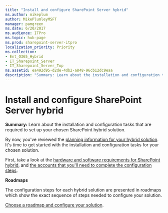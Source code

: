 ```yaml
---
title: "Install and configure SharePoint Server hybrid"
ms.author: mikeplum
author: MikePlumleyMSFT
manager: pamgreen
ms.date: 6/20/2017
ms.audience: ITPro
ms.topic: hub-page
ms.prod: sharepoint-server-itpro
localization_priority: Priority
ms.collection:
- Ent_O365_Hybrid
- IT_Sharepoint_Server
- IT_Sharepoint_Server_Top
ms.assetid: ea492d95-d2de-4db2-a848-96cb12dc9eaa
description: "Summary: Learn about the installation and configuration tasks that are required to set up your chosen SharePoint hybrid solution."
---
```


# Install and configure SharePoint Server hybrid

 **Summary:** Learn about the installation and configuration tasks that are required to set up your chosen SharePoint hybrid solution. 
  
By now, you've reviewed the [planning information for your hybrid solution](plan-sharepoint-server-hybrid.md). It's time to get started with the installation and configuration tasks for your chosen solution.
  
First, take a look at the [hardware and software requirements for SharePoint hybrid](hardware-and-software-requirements-for-sharepoint-hybrid.md), and [the accounts that you'll need to complete the configuration steps](accounts-needed-for-hybrid-configuration-and-testing.md).
  
 **Roadmaps**
  
The configuration steps for each hybrid solution are presented in roadmaps which show the exact sequence of steps needed to configure your solution.
  
[Choose a roadmap and configure your solution](configuration-roadmaps.md).
  


